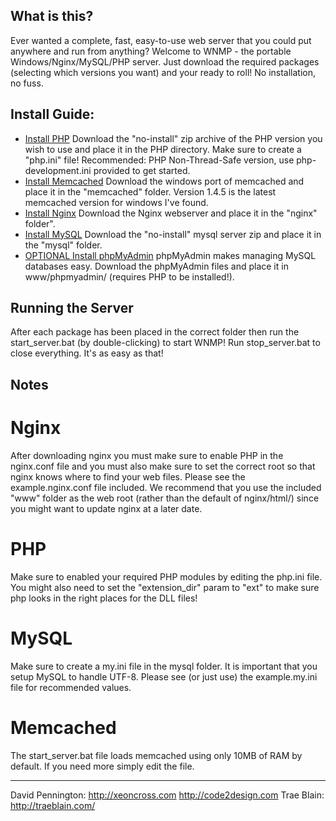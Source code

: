 What is this?
-------------

Ever wanted a complete, fast, easy-to-use web server that you could put anywhere and run from anything? Welcome to WNMP - the portable Windows/Nginx/MySQL/PHP server. Just download the required packages (selecting which versions you want) and your ready to roll! No installation, no fuss.


Install Guide:
--------------

- [Install PHP](http://windows.php.net/download/)
  Download the "no-install" zip archive of the PHP version you wish to use and place it in the PHP directory. Make sure to create a "php.ini" file! Recommended: PHP Non-Thread-Safe version, use php-development.ini provided to get started.
- [Install Memcached](http://blog.elijaa.org/index.php?post/2010/08/25/Memcached-1.4.5-for-Windows)
  Download the windows port of memcached and place it in the "memcached" folder. Version 1.4.5 is the latest memcached version for windows I've found.
- [Install Nginx](http://nginx.org/)
  Download the Nginx webserver and place it in the "nginx" folder".
- [Install MySQL](http://dev.mysql.com/downloads/mysql/)
  Download the "no-install" mysql server zip and place it in the "mysql" folder.
- [OPTIONAL Install phpMyAdmin](http://www.phpmyadmin.net)
  phpMyAdmin makes managing MySQL databases easy. Download the phpMyAdmin files and place it in www/phpmyadmin/ (requires PHP to be installed!).

Running the Server
------------------

After each package has been placed in the correct folder then run the start_server.bat (by double-clicking) to start WNMP! Run stop_server.bat to close everything. It's as easy as that!

Notes
-----

Nginx
=====

After downloading nginx you must make sure to enable PHP in the nginx.conf file and you must also make sure to set the correct root so that nginx knows where to find your web files. Please see the example.nginx.conf file included. We recommend that you use the included "www" folder as the web root (rather than the default of nginx/html/) since you might want to update nginx at a later date.

PHP
===

Make sure to enabled your required PHP modules by editing the php.ini file. You might also need to set the "extension_dir" param to "ext" to make sure php looks in the right places for the DLL files!

MySQL
=====

Make sure to create a my.ini file in the mysql folder. It is important that you setup MySQL to handle UTF-8. Please see (or just use) the example.my.ini file for recommended values.

Memcached
=========

The start_server.bat file loads memcached using only 10MB of RAM by default. If you need more simply edit the file.

---

David Pennington: <http://xeoncross.com> <http://code2design.com>
Trae Blain: <http://traeblain.com/>